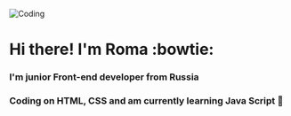 ![Coding](https://i.gifer.com/ALh3.gif)
# Hi there! I'm Roma :bowtie:
### I'm junior Front-end developer from Russia 
### Coding on HTML, CSS and am currently learning Java Script :feet:

